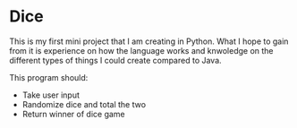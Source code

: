 # Dice
This is my first mini project that I am creating in Python. What I hope to gain from it is experience on how the language works and knwoledge on the different types of things I could create compared to Java.

This program should:
  - Take user input
  - Randomize dice and total the two
  - Return winner of dice game
